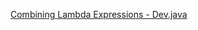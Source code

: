 [Combining Lambda Expressions - Dev.java](https://dev.java/learn/lambdas/combining-chaining-composing/#chaining)